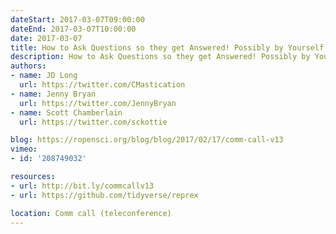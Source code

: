 ```yaml
---
dateStart: 2017-03-07T09:00:00
dateEnd: 2017-03-07T10:00:00
date: 2017-03-07
title: How to Ask Questions so they get Answered! Possibly by Yourself!
description: How to Ask Questions so they get Answered! Possibly by Yourself!
authors:
- name: JD Long
  url: https://twitter.com/CMastication
- name: Jenny Bryan
  url: https://twitter.com/JennyBryan
- name: Scott Chamberlain
  url: https://twitter.com/sckottie

blog: https://ropensci.org/blog/blog/2017/02/17/comm-call-v13
vimeo:
- id: '208749032'

resources:
- url: http://bit.ly/commcallv13
- url: https://github.com/tidyverse/reprex

location: Comm call (teleconference)
---
```


